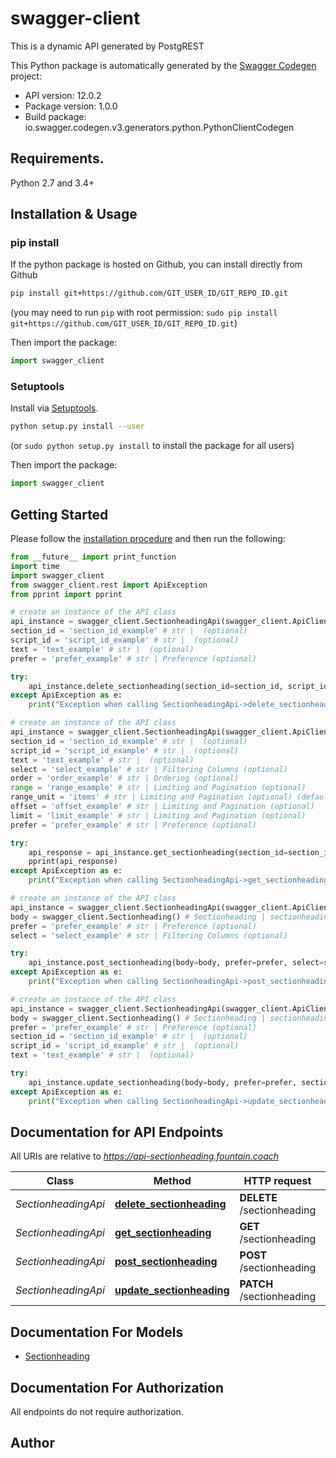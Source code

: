 # swagger-client
This is a dynamic API generated by PostgREST

This Python package is automatically generated by the [Swagger Codegen](https://github.com/swagger-api/swagger-codegen) project:

- API version: 12.0.2
- Package version: 1.0.0
- Build package: io.swagger.codegen.v3.generators.python.PythonClientCodegen

## Requirements.

Python 2.7 and 3.4+

## Installation & Usage
### pip install

If the python package is hosted on Github, you can install directly from Github

```sh
pip install git+https://github.com/GIT_USER_ID/GIT_REPO_ID.git
```
(you may need to run `pip` with root permission: `sudo pip install git+https://github.com/GIT_USER_ID/GIT_REPO_ID.git`)

Then import the package:
```python
import swagger_client 
```

### Setuptools

Install via [Setuptools](http://pypi.python.org/pypi/setuptools).

```sh
python setup.py install --user
```
(or `sudo python setup.py install` to install the package for all users)

Then import the package:
```python
import swagger_client
```

## Getting Started

Please follow the [installation procedure](#installation--usage) and then run the following:

```python
from __future__ import print_function
import time
import swagger_client
from swagger_client.rest import ApiException
from pprint import pprint

# create an instance of the API class
api_instance = swagger_client.SectionheadingApi(swagger_client.ApiClient(configuration))
section_id = 'section_id_example' # str |  (optional)
script_id = 'script_id_example' # str |  (optional)
text = 'text_example' # str |  (optional)
prefer = 'prefer_example' # str | Preference (optional)

try:
    api_instance.delete_sectionheading(section_id=section_id, script_id=script_id, text=text, prefer=prefer)
except ApiException as e:
    print("Exception when calling SectionheadingApi->delete_sectionheading: %s\n" % e)

# create an instance of the API class
api_instance = swagger_client.SectionheadingApi(swagger_client.ApiClient(configuration))
section_id = 'section_id_example' # str |  (optional)
script_id = 'script_id_example' # str |  (optional)
text = 'text_example' # str |  (optional)
select = 'select_example' # str | Filtering Columns (optional)
order = 'order_example' # str | Ordering (optional)
range = 'range_example' # str | Limiting and Pagination (optional)
range_unit = 'items' # str | Limiting and Pagination (optional) (default to items)
offset = 'offset_example' # str | Limiting and Pagination (optional)
limit = 'limit_example' # str | Limiting and Pagination (optional)
prefer = 'prefer_example' # str | Preference (optional)

try:
    api_response = api_instance.get_sectionheading(section_id=section_id, script_id=script_id, text=text, select=select, order=order, range=range, range_unit=range_unit, offset=offset, limit=limit, prefer=prefer)
    pprint(api_response)
except ApiException as e:
    print("Exception when calling SectionheadingApi->get_sectionheading: %s\n" % e)

# create an instance of the API class
api_instance = swagger_client.SectionheadingApi(swagger_client.ApiClient(configuration))
body = swagger_client.Sectionheading() # Sectionheading | sectionheading (optional)
prefer = 'prefer_example' # str | Preference (optional)
select = 'select_example' # str | Filtering Columns (optional)

try:
    api_instance.post_sectionheading(body=body, prefer=prefer, select=select)
except ApiException as e:
    print("Exception when calling SectionheadingApi->post_sectionheading: %s\n" % e)

# create an instance of the API class
api_instance = swagger_client.SectionheadingApi(swagger_client.ApiClient(configuration))
body = swagger_client.Sectionheading() # Sectionheading | sectionheading (optional)
prefer = 'prefer_example' # str | Preference (optional)
section_id = 'section_id_example' # str |  (optional)
script_id = 'script_id_example' # str |  (optional)
text = 'text_example' # str |  (optional)

try:
    api_instance.update_sectionheading(body=body, prefer=prefer, section_id=section_id, script_id=script_id, text=text)
except ApiException as e:
    print("Exception when calling SectionheadingApi->update_sectionheading: %s\n" % e)
```

## Documentation for API Endpoints

All URIs are relative to *https://api-sectionheading.fountain.coach*

Class | Method | HTTP request | Description
------------ | ------------- | ------------- | -------------
*SectionheadingApi* | [**delete_sectionheading**](docs/SectionheadingApi.md#delete_sectionheading) | **DELETE** /sectionheading | 
*SectionheadingApi* | [**get_sectionheading**](docs/SectionheadingApi.md#get_sectionheading) | **GET** /sectionheading | 
*SectionheadingApi* | [**post_sectionheading**](docs/SectionheadingApi.md#post_sectionheading) | **POST** /sectionheading | 
*SectionheadingApi* | [**update_sectionheading**](docs/SectionheadingApi.md#update_sectionheading) | **PATCH** /sectionheading | 

## Documentation For Models

 - [Sectionheading](docs/Sectionheading.md)

## Documentation For Authorization

 All endpoints do not require authorization.


## Author


